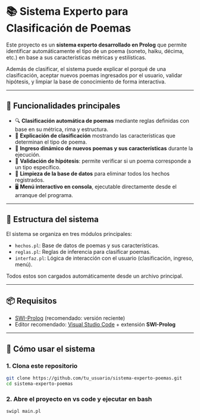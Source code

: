 # 📚 Sistema Experto para Clasificación de Poemas

Este proyecto es un **sistema experto desarrollado en Prolog** que permite identificar automáticamente el tipo de un poema (soneto, haiku, décima, etc.) en base a sus características métricas y estilísticas. 

Además de clasificar, el sistema puede explicar el porqué de una clasificación, aceptar nuevos poemas ingresados por el usuario, validar hipótesis, y limpiar la base de conocimiento de forma interactiva.

---

## 🧠 Funcionalidades principales

- 🔍 **Clasificación automática de poemas** mediante reglas definidas con base en su métrica, rima y estructura.
- 📖 **Explicación de clasificación** mostrando las características que determinan el tipo de poema.
- 📝 **Ingreso dinámico de nuevos poemas y sus características** durante la ejecución.
- 🤔 **Validación de hipótesis**: permite verificar si un poema corresponde a un tipo específico.
- 🧹 **Limpieza de la base de datos** para eliminar todos los hechos registrados.
- 🖥️ **Menú interactivo en consola**, ejecutable directamente desde el arranque del programa.

---

## 📂 Estructura del sistema

El sistema se organiza en tres módulos principales:

- `hechos.pl`: Base de datos de poemas y sus características.
- `reglas.pl`: Reglas de inferencia para clasificar poemas.
- `interfaz.pl`: Lógica de interacción con el usuario (clasificación, ingreso, menú).

Todos estos son cargados automáticamente desde un archivo principal.

---

## 📦 Requisitos

- [SWI-Prolog](https://www.swi-prolog.org/) (recomendado: versión reciente)
- Editor recomendado: [Visual Studio Code](https://code.visualstudio.com/) + extensión **SWI-Prolog**

---

## 🚀 Cómo usar el sistema

### 1. Clona este repositorio

```bash
git clone https://github.com/tu_usuario/sistema-experto-poemas.git
cd sistema-experto-poemas
```

### 2. Abre el proyecto en vs code y ejecutar en bash

```bash
swipl main.pl
```
